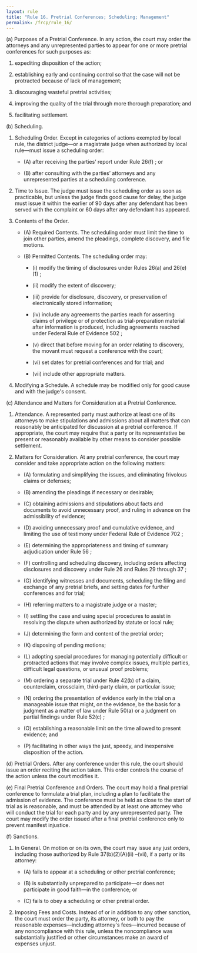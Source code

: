 ```yaml
---
layout: rule
title: "Rule 16. Pretrial Conferences; Scheduling; Management"
permalink: /frcp/rule_16/
---
```


(a) Purposes of a Pretrial Conference. In any action, the court may order the attorneys and any unrepresented parties to appear for one or more pretrial conferences for such purposes as:


1. expediting disposition of the action;


2. establishing early and continuing control so that the case will not be protracted because of lack of management;


3. discouraging wasteful pretrial activities;


4. improving the quality of the trial through more thorough preparation; and


5. facilitating settlement.


(b) Scheduling.


1. Scheduling Order. Except in categories of actions exempted by local rule, the district judge—or a magistrate judge when authorized by local rule—must issue a scheduling order:


    - (A) after receiving the parties’ report under Rule 26(f) ; or


    - (B) after consulting with the parties’ attorneys and any unrepresented parties at a scheduling conference.


2. Time to Issue. The judge must issue the scheduling order as soon as practicable, but unless the judge finds good cause for delay, the judge must issue it within the earlier of 90 days after any defendant has been served with the complaint or 60 days after any defendant has appeared.


3. Contents of the Order.


    - (A) Required Contents. The scheduling order must limit the time to join other parties, amend the pleadings, complete discovery, and file motions.


    - (B) Permitted Contents. The scheduling order may:


        - (i) modify the timing of disclosures under Rules 26(a) and 26(e)(1) ;


        - (ii) modify the extent of discovery;


        - (iii) provide for disclosure, discovery, or preservation of electronically stored information;


        - (iv) include any agreements the parties reach for asserting claims of privilege or of protection as trial-preparation material after information is produced, including agreements reached under Federal Rule of Evidence 502 ;


        - (v) direct that before moving for an order relating to discovery, the movant must request a conference with the court;


        - (vi) set dates for pretrial conferences and for trial; and


        - (vii) include other appropriate matters.


4. Modifying a Schedule. A schedule may be modified only for good cause and with the judge's consent.


(c) Attendance and Matters for Consideration at a Pretrial Conference.


1. Attendance. A represented party must authorize at least one of its attorneys to make stipulations and admissions about all matters that can reasonably be anticipated for discussion at a pretrial conference. If appropriate, the court may require that a party or its representative be present or reasonably available by other means to consider possible settlement.


2. Matters for Consideration. At any pretrial conference, the court may consider and take appropriate action on the following matters:


    - (A) formulating and simplifying the issues, and eliminating frivolous claims or defenses;


    - (B) amending the pleadings if necessary or desirable;


    - (C) obtaining admissions and stipulations about facts and documents to avoid unnecessary proof, and ruling in advance on the admissibility of evidence;


    - (D) avoiding unnecessary proof and cumulative evidence, and limiting the use of testimony under Federal Rule of Evidence 702 ;


    - (E) determining the appropriateness and timing of summary adjudication under Rule 56 ;


    - (F) controlling and scheduling discovery, including orders affecting disclosures and discovery under Rule 26 and Rules 29 through 37 ;


    - (G) identifying witnesses and documents, scheduling the filing and exchange of any pretrial briefs, and setting dates for further conferences and for trial;


    - (H) referring matters to a magistrate judge or a master;


    - (I) settling the case and using special procedures to assist in resolving the dispute when authorized by statute or local rule;


    - (J) determining the form and content of the pretrial order;


    - (K) disposing of pending motions;


    - (L) adopting special procedures for managing potentially difficult or protracted actions that may involve complex issues, multiple parties, difficult legal questions, or unusual proof problems;


    - (M) ordering a separate trial under Rule 42(b) of a claim, counterclaim, crossclaim, third-party claim, or particular issue;


    - (N) ordering the presentation of evidence early in the trial on a manageable issue that might, on the evidence, be the basis for a judgment as a matter of law under Rule 50(a) or a judgment on partial findings under Rule 52(c) ;


    - (O) establishing a reasonable limit on the time allowed to present evidence; and


    - (P) facilitating in other ways the just, speedy, and inexpensive disposition of the action.


(d) Pretrial Orders. After any conference under this rule, the court should issue an order reciting the action taken. This order controls the course of the action unless the court modifies it.


(e) Final Pretrial Conference and Orders. The court may hold a final pretrial conference to formulate a trial plan, including a plan to facilitate the admission of evidence. The conference must be held as close to the start of trial as is reasonable, and must be attended by at least one attorney who will conduct the trial for each party and by any unrepresented party. The court may modify the order issued after a final pretrial conference only to prevent manifest injustice.


(f) Sanctions.


1. In General. On motion or on its own, the court may issue any just orders, including those authorized by Rule 37(b)(2)(A)(ii) –(vii), if a party or its attorney:


    - (A) fails to appear at a scheduling or other pretrial conference;


    - (B) is substantially unprepared to participate—or does not participate in good faith—in the conference; or


    - (C) fails to obey a scheduling or other pretrial order.


2. Imposing Fees and Costs. Instead of or in addition to any other sanction, the court must order the party, its attorney, or both to pay the reasonable expenses—including attorney's fees—incurred because of any noncompliance with this rule, unless the noncompliance was substantially justified or other circumstances make an award of expenses unjust.
